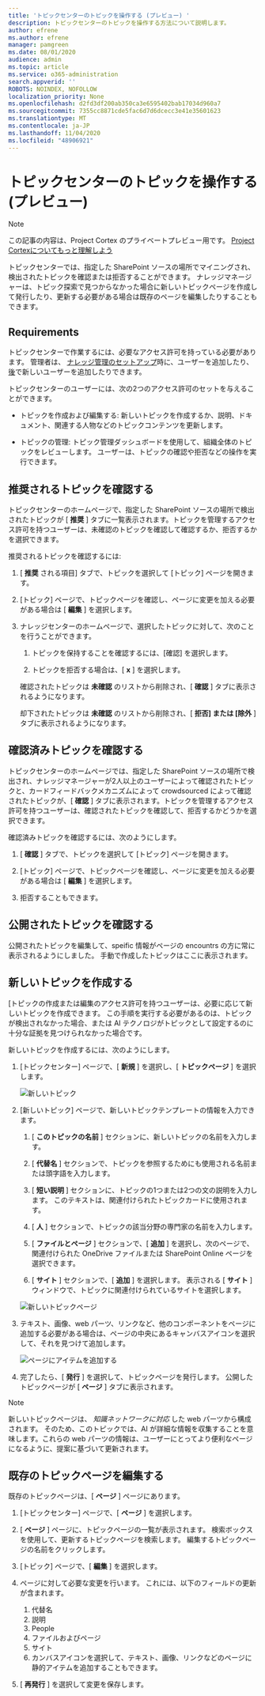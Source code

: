 ```yaml
---
title: 'トピックセンターのトピックを操作する (プレビュー) '
description: トピックセンターのトピックを操作する方法について説明します。
author: efrene
ms.author: efrene
manager: pamgreen
ms.date: 08/01/2020
audience: admin
ms.topic: article
ms.service: o365-administration
search.appverid: ''
ROBOTS: NOINDEX, NOFOLLOW
localization_priority: None
ms.openlocfilehash: d2fd3df200ab350ca3e6595402bab17034d960a7
ms.sourcegitcommit: 7355cc8871cde5fac6d7d6dcecc3e41e35601623
ms.translationtype: MT
ms.contentlocale: ja-JP
ms.lasthandoff: 11/04/2020
ms.locfileid: "48906921"
---
```

# <a name="work-with-topics-in-the-topic-center-preview"></a>トピックセンターのトピックを操作する (プレビュー)

> [!Note] 
> この記事の内容は、Project Cortex のプライベートプレビュー用です。 [Project Cortexについてもっと理解しよう](https://aka.ms/projectcortex)


トピックセンターでは、指定した SharePoint ソースの場所でマイニングされ、検出されたトピックを確認または拒否することができます。 ナレッジマネージャーは、トピック探索で見つからなかった場合に新しいトピックページを作成して発行したり、更新する必要がある場合は既存のページを編集したりすることもできます。

## <a name="requirements"></a>Requirements

トピックセンターで作業するには、必要なアクセス許可を持っている必要があります。 管理者は、 [ナレッジ管理のセットアップ](set-up-knowledge-network.md)時に、ユーザーを追加したり、 [後](give-user-permissions-to-the-topic-center.md)で新しいユーザーを追加したりできます。

トピックセンターのユーザーには、次の2つのアクセス許可のセットを与えることができます。

- トピックを作成および編集する: 新しいトピックを作成するか、説明、ドキュメント、関連する人物などのトピックコンテンツを更新します。

- トピックの管理: トピック管理ダッシュボードを使用して、組織全体のトピックをレビューします。 ユーザーは、トピックの確認や拒否などの操作を実行できます。


## <a name="review-suggested-topics"></a>推奨されるトピックを確認する

トピックセンターのホームページで、指定した SharePoint ソースの場所で検出されたトピックが [ **推奨** ] タブに一覧表示されます。トピックを管理するアクセス許可を持つユーザーは、未確認のトピックを確認して確認するか、拒否するかを選択できます。


推奨されるトピックを確認するには:

1. [ **推奨** される項目] タブで、トピックを選択して [トピック] ページを開きます。</br>

2. [トピック] ページで、トピックページを確認し、ページに変更を加える必要がある場合は [ **編集** ] を選択します。

3. ナレッジセンターのホームページで、選択したトピックに対して、次のことを行うことができます。

    1. トピックを保持することを確認するには、[確認] を選択します。
    
    1. トピックを拒否する場合は、[ **x** ] を選択します。

    確認されたトピックは **未確認** のリストから削除され、[ **確認** ] タブに表示されるようになります。

    却下されたトピックは **未確認** のリストから削除され、[ **拒否] または [除外** ] タブに表示されるようになります。

## <a name="review-confirmed-topics"></a>確認済みトピックを確認する

トピックセンターのホームページでは、指定した SharePoint ソースの場所で検出され、ナレッジマネージャーが2人以上のユーザーによって確認されたトピックと、カードフィードバックメカニズムによって crowdsourced によって確認されたトピックが、[ **確認** ] タブに表示されます。トピックを管理するアクセス許可を持つユーザーは、確認されたトピックを確認して、拒否するかどうかを選択できます。


確認済みトピックを確認するには、次のようにします。

1. [ **確認** ] タブで、トピックを選択して [トピック] ページを開きます。</br>

2. [トピック] ページで、トピックページを確認し、ページに変更を加える必要がある場合は [ **編集** ] を選択します。

3. 拒否することもできます。

## <a name="review-published-topics"></a>公開されたトピックを確認する
公開されたトピックを編集して、speific 情報がページの encountrs の方に常に表示されるようにしました。 手動で作成したトピックはここに表示されます。

   
## <a name="create-a-new-topic"></a>新しいトピックを作成する

[トピックの作成または編集のアクセス許可を持つユーザーは、必要に応じて新しいトピックを作成できます。 この手順を実行する必要があるのは、トピックが検出されなかった場合、または AI テクノロジがトピックとして設定するのに十分な証拠を見つけられなかった場合です。

新しいトピックを作成するには、次のようにします。

1. [トピックセンター] ページで、[ **新規** ] を選択し、[ **トピックページ** ] を選択します。

    ![新しいトピック](../media/content-understanding/k-new-topic.png)

2. [新しいトピック] ページで、新しいトピックテンプレートの情報を入力できます。

    1. [ **このトピックの名前** ] セクションに、新しいトピックの名前を入力します。
    
    1. [ **代替名** ] セクションで、トピックを参照するためにも使用される名前または頭字語を入力します。
    
    1. [ **短い説明** ] セクションに、トピックの1つまたは2つの文の説明を入力します。 このテキストは、関連付けられたトピックカードに使用されます。
    
    1. [ **人** ] セクションで、トピックの該当分野の専門家の名前を入力します。
    
    1. [ **ファイルとページ** ] セクションで、[ **追加** ] を選択し、次のページで、関連付けられた OneDrive ファイルまたは SharePoint Online ページを選択できます。
    
    1. [ **サイト** ] セクションで、[ **追加** ] を選択します。 表示される [  **サイト** ] ウィンドウで、トピックに関連付けられているサイトを選択します。

    ![新しいトピックページ](../media/content-understanding/k-new-topic-page.png)
    
3. テキスト、画像、web パーツ、リンクなど、他のコンポーネントをページに追加する必要がある場合は、ページの中央にあるキャンバスアイコンを選択して、それを見つけて追加します。

    ![ページにアイテムを追加する](../media/content-understanding/static-icon.png)

4. 完了したら、[ **発行** ] を選択して、トピックページを発行します。 公開したトピックページが [ **ページ** ] タブに表示されます。

> [!Note] 
> 新しいトピックページは、 *知識ネットワークに対応* した web パーツから構成されます。 そのため、このトピックでは、AI が詳細な情報を収集することを意味します。これらの web パーツの情報は、ユーザーにとってより便利なページになるように、提案に基づいて更新されます。


## <a name="edit-an-existing-topic-page"></a>既存のトピックページを編集する

既存のトピックページは、[ **ページ** ] ページにあります。 

1. [トピックセンター] ページで、[ **ページ** ] を選択します。

2. [ **ページ** ] ページに、トピックページの一覧が表示されます。 検索ボックスを使用して、更新するトピックページを検索します。 編集するトピックページの名前をクリックします。

3. [トピック] ページで、[ **編集** ] を選択します。

4. ページに対して必要な変更を行います。 これには、以下のフィールドの更新が含まれます。

    1. 代替名
    1. 説明
    1. People
    1. ファイルおよびページ
    1. サイト
    1. カンバスアイコンを選択して、テキスト、画像、リンクなどのページに静的アイテムを追加することもできます。

5. [ **再発行** ] を選択して変更を保存します。

<!--## See also-->



